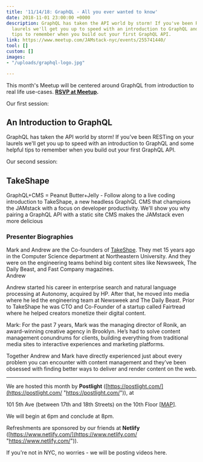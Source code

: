 ```yaml
---
title: '11/14/18: GraphQL - All you ever wanted to know'
date: 2018-11-01 23:00:00 +0000
description: GraphQL has taken the API world by storm! If you've been RESTing on your
  laurels we'll get you up to speed with an introduction to GraphQL and some helpful
  tips to remember when you build out your first GraphQL API.
link: https://www.meetup.com/JAMstack-nyc/events/255741440/
tool: []
custom: []
images:
- "/uploads/graphql-logo.jpg"

---
```

This month's Meetup will be centered around GraphQL from introduction to real life use-cases. [**RSVP at Meetup**](https://www.meetup.com/JAMstack-nyc/events/255741440/)**.**

Our first session:

## **An Introduction to GraphQL**

GraphQL has taken the API world by storm! If you've been RESTing on your laurels we'll get you up to speed with an introduction to GraphQL and some helpful tips to remember when you build out your first GraphQL API.

Our second session:

## **TakeShape**

GraphQL+CMS = Peanut Butter+Jelly - Follow along to a live coding introduction to TakeShape, a new headless GraphQL CMS that champions the JAMstack with a focus on developer productivity. We'll show you why pairing a GraphQL API with a static site CMS makes the JAMstack even more delicious

### **Presenter Biographies**

Mark and Andrew are the Co-founders of [TakeShpe](https://www.takeshape.io/). They met 15 years ago in the Computer Science department at Northeastern University. And they were on the engineering teams behind big content sites like Newsweek, The Daily Beast, and Fast Company magazines.  
Andrew

Andrew started his career in enterprise search and natural language processing at Autonomy, acquired by HP. After that, he moved into media where he led the engineering team at Newsweek and The Daily Beast. Prior to TakeShape he was CTO and Co-Founder of a startup called Fairtread where he helped creators monetize their digital content.

Mark: For the past 7 years, Mark was the managing director of Ronik, an award-winning creative agency in Brooklyn. He’s had to solve content management conundrums for clients, building everything from traditional media sites to interactive experiences and marketing platforms.

Together Andrew and Mark have directly experienced just about every problem you can encounter with content management and they’ve been obsessed with finding better ways to deliver and render content on the web.

***

We are hosted this month by **Postlight** ([https://postlight.com/](https://postlight.com/ "https://postlight.com/")), at

101 5th Ave (between 17th and 18th Streets) on the 10th Floor \[[MAP](https://goo.gl/maps/u8k4fd28cv52)\].

We will begin at 6pm and conclude at 8pm.

Refreshments are sponsored by our friends at **Netlify** ([https://www.netlify.com/](https://www.netlify.com/ "https://www.netlify.com/")).

If you're not in NYC, no worries - we will be posting videos here.